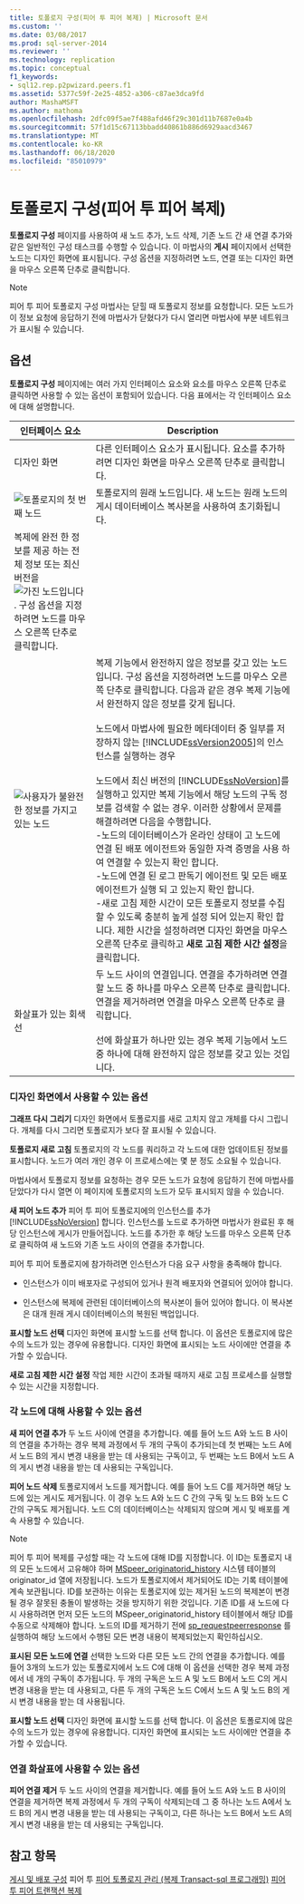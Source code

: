 ```yaml
---
title: 토폴로지 구성(피어 투 피어 복제) | Microsoft 문서
ms.custom: ''
ms.date: 03/08/2017
ms.prod: sql-server-2014
ms.reviewer: ''
ms.technology: replication
ms.topic: conceptual
f1_keywords:
- sql12.rep.p2pwizard.peers.f1
ms.assetid: 5377c59f-2e25-4852-a306-c87ae3dca9fd
author: MashaMSFT
ms.author: mathoma
ms.openlocfilehash: 2dfc09f5ae7f488afd46f29c301d11b7687e0a4b
ms.sourcegitcommit: 57f1d15c67113bbadd40861b886d6929aacd3467
ms.translationtype: MT
ms.contentlocale: ko-KR
ms.lasthandoff: 06/18/2020
ms.locfileid: "85010979"
---
```

# <a name="configure-topology-peer-to-peer-replication"></a>토폴로지 구성(피어 투 피어 복제)
  **토폴로지 구성** 페이지를 사용하여 새 노드 추가, 노드 삭제, 기존 노드 간 새 연결 추가와 같은 일반적인 구성 태스크를 수행할 수 있습니다. 이 마법사의 **게시** 페이지에서 선택한 노드는 디자인 화면에 표시됩니다. 구성 옵션을 지정하려면 노드, 연결 또는 디자인 화면을 마우스 오른쪽 단추로 클릭합니다.

> [!NOTE]
>  피어 투 피어 토폴로지 구성 마법사는 닫힐 때 토폴로지 정보를 요청합니다. 모든 노드가 이 정보 요청에 응답하기 전에 마법사가 닫혔다가 다시 열리면 마법사에 부분 네트워크가 표시될 수 있습니다.

## <a name="options"></a>옵션
 **토폴로지 구성** 페이지에는 여러 가지 인터페이스 요소와 요소를 마우스 오른쪽 단추로 클릭하면 사용할 수 있는 옵션이 포함되어 있습니다. 다음 표에서는 각 인터페이스 요소에 대해 설명합니다.

|인터페이스 요소|Description|
|-----------------------|-----------------|
|디자인 화면|다른 인터페이스 요소가 표시됩니다. 요소를 추가하려면 디자인 화면을 마우스 오른쪽 단추로 클릭합니다.|
|![토폴로지의 첫 번째 노드](media/p2pwizard-firstnode.gif "토폴로지의 첫 번째 노드")|토폴로지의 원래 노드입니다. 새 노드는 원래 노드의 게시 데이터베이스 복사본을 사용하여 초기화됩니다.|
|복제에 완전 한 정보를 제공 하는 전체 정보 또는 최신 버전을 ![가진 노드입니다](media/p2pwizard-complete.gif "사용자가 완전한 정보를 가지고 있는 노드") . 구성 옵션을 지정하려면 노드를 마우스 오른쪽 단추로 클릭합니다.|
|![사용자가 불완전한 정보를 가지고 있는 노드](media/p2pwizard-incomplete.gif "사용자가 불완전한 정보를 가지고 있는 노드")|복제 기능에서 완전하지 않은 정보를 갖고 있는 노드입니다. 구성 옵션을 지정하려면 노드를 마우스 오른쪽 단추로 클릭합니다. 다음과 같은 경우 복제 기능에서 완전하지 않은 정보를 갖게 됩니다.<br /><br /> 노드에서 마법사에 필요한 메타데이터 중 일부를 저장하지 않는 [!INCLUDE[ssVersion2005](../../includes/ssversion2005-md.md)]의 인스턴스를 실행하는 경우<br /><br /> 노드에서 최신 버전의 [!INCLUDE[ssNoVersion](../../includes/ssnoversion-md.md)]를 실행하고 있지만 복제 기능에서 해당 노드의 구독 정보를 검색할 수 없는 경우. 이러한 상황에서 문제를 해결하려면 다음을 수행합니다.<br />-노드의 데이터베이스가 온라인 상태이 고 노드에 연결 된 배포 에이전트와 동일한 자격 증명을 사용 하 여 연결할 수 있는지 확인 합니다.<br />-노드에 연결 된 로그 판독기 에이전트 및 모든 배포 에이전트가 실행 되 고 있는지 확인 합니다.<br />-새로 고침 제한 시간이 모든 토폴로지 정보를 수집할 수 있도록 충분히 높게 설정 되어 있는지 확인 합니다. 제한 시간을 설정하려면 디자인 화면을 마우스 오른쪽 단추로 클릭하고 **새로 고침 제한 시간 설정**을 클릭합니다.|
|화살표가 있는 회색 선|두 노드 사이의 연결입니다. 연결을 추가하려면 연결할 노드 중 하나를 마우스 오른쪽 단추로 클릭합니다. 연결을 제거하려면 연결을 마우스 오른쪽 단추로 클릭합니다.<br /><br /> 선에 화살표가 하나만 있는 경우 복제 기능에서 노드 중 하나에 대해 완전하지 않은 정보를 갖고 있는 것입니다.|

### <a name="options-for-the-design-surface"></a>디자인 화면에서 사용할 수 있는 옵션
 **그래프 다시 그리기** 디자인 화면에서 토폴로지를 새로 고치지 않고 개체를 다시 그립니다. 개체를 다시 그리면 토폴로지가 보다 잘 표시될 수 있습니다.

 **토폴로지 새로 고침** 토폴로지의 각 노드를 쿼리하고 각 노드에 대한 업데이트된 정보를 표시합니다. 노드가 여러 개인 경우 이 프로세스에는 몇 분 정도 소요될 수 있습니다.

 마법사에서 토폴로지 정보를 요청하는 경우 모든 노드가 요청에 응답하기 전에 마법사를 닫았다가 다시 열면 이 페이지에 토폴로지의 노드가 모두 표시되지 않을 수 있습니다.

 **새 피어 노드 추가** 피어 투 피어 토폴로지에의 인스턴스를 추가 [!INCLUDE[ssNoVersion](../../includes/ssnoversion-md.md)] 합니다. 인스턴스를 노드로 추가하면 마법사가 완료된 후 해당 인스턴스에 게시가 만들어집니다. 노드를 추가한 후 해당 노드를 마우스 오른쪽 단추로 클릭하여 새 노드와 기존 노드 사이의 연결을 추가합니다.

 피어 투 피어 토폴로지에 참가하려면 인스턴스가 다음 요구 사항을 충족해야 합니다.

-   인스턴스가 이미 배포자로 구성되어 있거나 원격 배포자와 연결되어 있어야 합니다.

-   인스턴스에 복제에 관련된 데이터베이스의 복사본이 들어 있어야 합니다. 이 복사본은 대개 원래 게시 데이터베이스의 복원된 백업입니다.

 **표시할 노드 선택** 디자인 화면에 표시할 노드를 선택 합니다. 이 옵션은 토폴로지에 많은 수의 노드가 있는 경우에 유용합니다. 디자인 화면에 표시되는 노드 사이에만 연결을 추가할 수 있습니다.

 **새로 고침 제한 시간 설정** 작업 제한 시간이 초과될 때까지 새로 고침 프로세스를 실행할 수 있는 시간을 지정합니다.

### <a name="options-for-each-node"></a>각 노드에 대해 사용할 수 있는 옵션
 **새 피어 연결 추가** 두 노드 사이에 연결을 추가합니다. 예를 들어 노드 A와 노드 B 사이의 연결을 추가하는 경우 복제 과정에서 두 개의 구독이 추가되는데 첫 번째는 노드 A에서 노드 B의 게시 변경 내용을 받는 데 사용되는 구독이고, 두 번째는 노드 B에서 노드 A의 게시 변경 내용을 받는 데 사용되는 구독입니다.

 **피어 노드 삭제** 토폴로지에서 노드를 제거합니다. 예를 들어 노드 C를 제거하면 해당 노드에 있는 게시도 제거됩니다. 이 경우 노드 A와 노드 C 간의 구독 및 노드 B와 노드 C 간의 구독도 제거됩니다. 노드 C의 데이터베이스는 삭제되지 않으며 게시 및 배포를 계속 사용할 수 있습니다.

> [!NOTE]
>  피어 투 피어 복제를 구성할 때는 각 노드에 대해 ID를 지정합니다. 이 ID는 토폴로지 내의 모든 노드에서 고유해야 하며 [MSpeer_originatorid_history](/sql/relational-databases/system-tables/mspeer-originatorid-history-transact-sql) 시스템 테이블의 originator_id 열에 저장됩니다. 노드가 토폴로지에서 제거되어도 ID는 기록 테이블에 계속 보관됩니다. ID를 보관하는 이유는 토폴로지에 있는 제거된 노드의 복제본이 변경될 경우 잘못된 충돌이 발생하는 것을 방지하기 위한 것입니다. 기존 ID를 새 노드에 다시 사용하려면 먼저 모든 노드의 MSpeer_originatorid_history 테이블에서 해당 ID를 수동으로 삭제해야 합니다. 노드의 ID를 제거하기 전에 [sp_requestpeerresponse](/sql/relational-databases/system-stored-procedures/sp-requestpeerresponse-transact-sql) 를 실행하여 해당 노드에서 수행된 모든 변경 내용이 복제되었는지 확인하십시오.

 **표시된 모든 노드에 연결** 선택한 노드와 다른 모든 노드 간의 연결을 추가합니다. 예를 들어 3개의 노드가 있는 토폴로지에서 노드 C에 대해 이 옵션을 선택한 경우 복제 과정에서 네 개의 구독이 추가됩니다. 두 개의 구독은 노드 A 및 노드 B에서 노드 C의 게시 변경 내용을 받는 데 사용되고, 다른 두 개의 구독은 노드 C에서 노드 A 및 노드 B의 게시 변경 내용을 받는 데 사용됩니다.

 **표시할 노드 선택** 디자인 화면에 표시할 노드를 선택 합니다. 이 옵션은 토폴로지에 많은 수의 노드가 있는 경우에 유용합니다. 디자인 화면에 표시되는 노드 사이에만 연결을 추가할 수 있습니다.

### <a name="options-for-the-connection-arrows"></a>연결 화살표에 사용할 수 있는 옵션
 **피어 연결 제거** 두 노드 사이의 연결을 제거합니다. 예를 들어 노드 A와 노드 B 사이의 연결을 제거하면 복제 과정에서 두 개의 구독이 삭제되는데 그 중 하나는 노드 A에서 노드 B의 게시 변경 내용을 받는 데 사용되는 구독이고, 다른 하나는 노드 B에서 노드 A의 게시 변경 내용을 받는 데 사용되는 구독입니다.

## <a name="see-also"></a>참고 항목
 [게시 및 배포 구성](configure-publishing-and-distribution.md) 피어 투 [피어 토폴로지 관리 &#40;복제 Transact-sql 프로그래밍&#41;](administration/administer-a-peer-to-peer-topology-replication-transact-sql-programming.md) [피어 투 피어 트랜잭션 복제](transactional/peer-to-peer-transactional-replication.md)


